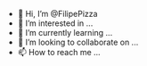 - 👋 Hi, I’m @FilipePizza
- 👀 I’m interested in ...
- 🌱 I’m currently learning ...
- 💞️ I’m looking to collaborate on ...
- 📫 How to reach me ...

<!---
FilipePizza/FilipePizza is a ✨ special ✨ repository because its `README.md` (this file) appears on your GitHub profile.
You can click the Preview link to take a look at your changes.
--->
